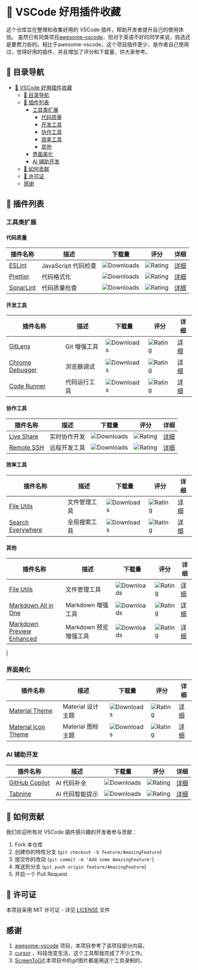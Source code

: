 # 🎯 VSCode 好用插件收藏

这个仓库旨在整理和收集好用的 VSCode 插件，帮助开发者提升自己的使用体验。
虽然已有同类项目[awesome-vscode](https://github.com/viatsko/awesome-vscode)，但对于英语不好的同学来说，挑选还是要费力些的。相比于awesome-vscode，这个项目插件更少，是作者自己使用过，觉得好用的插件，并且增加了评分和下载量，供大家参考。

## 🎈 目录导航

- [🎯 VSCode 好用插件收藏](#-vscode-好用插件收藏)
  - [🎈 目录导航](#-目录导航)
  - [🎈 插件列表](#-插件列表)
    - [工具类扩展](#工具类扩展)
      - [代码质量](#代码质量)
      - [开发工具](#开发工具)
      - [协作工具](#协作工具)
      - [效率工具](#效率工具)
      - [其他](#其他)
    - [界面美化](#界面美化)
    - [AI 辅助开发](#ai-辅助开发)
  - [🤲 如何贡献](#-如何贡献)
  - [📝 许可证](#-许可证)
  - [感谢](#感谢)

## 🎈 插件列表

### 工具类扩展

#### 代码质量

| 插件名称                                                                                   | 描述                | 下载量                                                                                      | 评分                                                                                     | 详细                                           |
| ------------------------------------------------------------------------------------------ | ------------------- | ------------------------------------------------------------------------------------------- | ---------------------------------------------------------------------------------------- | ---------------------------------------------- |
| [ESLint](https://marketplace.visualstudio.com/items?itemName=dbaeumer.vscode-eslint)          | JavaScript 代码检查 | ![Downloads](https://img.shields.io/visual-studio-marketplace/d/dbaeumer.vscode-eslint)       | ![Rating](https://img.shields.io/visual-studio-marketplace/r/dbaeumer.vscode-eslint)       | [详细](./plugins/tools/code-quality/eslint.md)    |
| [Prettier](https://marketplace.visualstudio.com/items?itemName=esbenp.prettier-vscode)        | 代码格式化          | ![Downloads](https://img.shields.io/visual-studio-marketplace/d/esbenp.prettier-vscode)       | ![Rating](https://img.shields.io/visual-studio-marketplace/r/esbenp.prettier-vscode)       | [详细](./plugins/tools/code-quality/prettier.md)  |
| [SonarLint](https://marketplace.visualstudio.com/items?itemName=SonarSource.sonarlint-vscode) | 代码质量检查        | ![Downloads](https://img.shields.io/visual-studio-marketplace/d/SonarSource.sonarlint-vscode) | ![Rating](https://img.shields.io/visual-studio-marketplace/r/SonarSource.sonarlint-vscode) | [详细](./plugins/tools/code-quality/sonarlint.md) |

#### 开发工具

| 插件名称                                                                                         | 描述         | 下载量                                                                                      | 评分                                                                                     | 详细                                              |
| ------------------------------------------------------------------------------------------------ | ------------ | ------------------------------------------------------------------------------------------- | ---------------------------------------------------------------------------------------- | ------------------------------------------------- |
| [GitLens](https://marketplace.visualstudio.com/items?itemName=eamodio.gitlens)                      | Git 增强工具 | ![Downloads](https://img.shields.io/visual-studio-marketplace/d/eamodio.gitlens)              | ![Rating](https://img.shields.io/visual-studio-marketplace/r/eamodio.gitlens)              | [详细](./plugins/tools/dev-tools/gitlens.md)         |
| [Chrome Debugger](https://marketplace.visualstudio.com/items?itemName=msjsdiag.debugger-for-chrome) | 浏览器调试   | ![Downloads](https://img.shields.io/visual-studio-marketplace/d/msjsdiag.debugger-for-chrome) | ![Rating](https://img.shields.io/visual-studio-marketplace/r/msjsdiag.debugger-for-chrome) | [详细](./plugins/tools/dev-tools/chrome-debugger.md) |
| [Code Runner](https://marketplace.visualstudio.com/items?itemName=formulahendry.code-runner)        | 代码运行工具 | ![Downloads](https://img.shields.io/visual-studio-marketplace/d/formulahendry.code-runner)    | ![Rating](https://img.shields.io/visual-studio-marketplace/r/formulahendry.code-runner)    | [详细](./plugins/tools/dev-tools/code-runner.md)     |

#### 协作工具

| 插件名称                                                                                   | 描述         | 下载量                                                                                     | 评分                                                                                    | 详细                                             |
| ------------------------------------------------------------------------------------------ | ------------ | ------------------------------------------------------------------------------------------ | --------------------------------------------------------------------------------------- | ------------------------------------------------ |
| [Live Share](https://marketplace.visualstudio.com/items?itemName=MS-vsliveshare.vsliveshare)  | 实时协作开发 | ![Downloads](https://img.shields.io/visual-studio-marketplace/d/MS-vsliveshare.vsliveshare)  | ![Rating](https://img.shields.io/visual-studio-marketplace/r/MS-vsliveshare.vsliveshare)  | [详细](./plugins/tools/collaboration/live-share.md) |
| [Remote SSH](https://marketplace.visualstudio.com/items?itemName=ms-vscode-remote.remote-ssh) | 远程开发工具 | ![Downloads](https://img.shields.io/visual-studio-marketplace/d/ms-vscode-remote.remote-ssh) | ![Rating](https://img.shields.io/visual-studio-marketplace/r/ms-vscode-remote.remote-ssh) | [详细](./plugins/tools/collaboration/remote-ssh.md) |

#### 效率工具

| 插件名称                                                                                               | 描述         | 下载量                                                                                          | 评分                                                                                         | 详细                                                   |
| ------------------------------------------------------------------------------------------------------ | ------------ | ----------------------------------------------------------------------------------------------- | -------------------------------------------------------------------------------------------- | ------------------------------------------------------ |
| [File Utils](https://marketplace.visualstudio.com/items?itemName=sleistner.vscode-fileutils)              | 文件管理工具 | ![Downloads](https://img.shields.io/visual-studio-marketplace/d/sleistner.vscode-fileutils)       | ![Rating](https://img.shields.io/visual-studio-marketplace/r/sleistner.vscode-fileutils)       | [详细](./plugins/tools/productivity/file-utils.md)        |
| [Search Everywhere](https://marketplace.visualstudio.com/items?itemName=kbysiec.vscode-search-everywhere) | 全局搜索工具 | ![Downloads](https://img.shields.io/visual-studio-marketplace/d/kbysiec.vscode-search-everywhere) | ![Rating](https://img.shields.io/visual-studio-marketplace/r/kbysiec.vscode-search-everywhere) | [详细](./plugins/tools/productivity/search-everywhere.md) |

#### 其他

| 插件名称                                                                                                          | 描述                  | 下载量                                                                                             | 评分                                                                                            | 详细                                                           |
| ----------------------------------------------------------------------------------------------------------------- | --------------------- | -------------------------------------------------------------------------------------------------- | ----------------------------------------------------------------------------------------------- | -------------------------------------------------------------- |
| [File Utils](https://marketplace.visualstudio.com/items?itemName=sleistner.vscode-fileutils)                         | 文件管理工具          | ![Downloads](https://img.shields.io/visual-studio-marketplace/d/sleistner.vscode-fileutils)          | ![Rating](https://img.shields.io/visual-studio-marketplace/r/sleistner.vscode-fileutils)          | [详细](./plugins/tools/productivity/file-utils.md)                |
| [Markdown All in One](https://marketplace.visualstudio.com/items?itemName=yzhang.markdown-all-in-one)                | Markdown 增强工具     | ![Downloads](https://img.shields.io/visual-studio-marketplace/d/yzhang.markdown-all-in-one)          | ![Rating](https://img.shields.io/visual-studio-marketplace/r/yzhang.markdown-all-in-one)          | [详细](./plugins/tools/productivity/markdown-all-in-one.md)       |
| [Markdown Preview Enhanced](https://marketplace.visualstudio.com/items?itemName=shd101wyy.markdown-preview-enhanced) | Markdown 预览增强工具 | ![Downloads](https://img.shields.io/visual-studio-marketplace/d/shd101wyy.markdown-preview-enhanced) | ![Rating](https://img.shields.io/visual-studio-marketplace/r/shd101wyy.markdown-preview-enhanced) | [详细](./plugins/tools/productivity/markdown-preview-enhanced.md) |

|

### 界面美化

| 插件名称                                                                                          | 描述              | 下载量                                                                                        | 评分                                                                                       | 详细                                         |
| ------------------------------------------------------------------------------------------------- | ----------------- | --------------------------------------------------------------------------------------------- | ------------------------------------------------------------------------------------------ | -------------------------------------------- |
| [Material Theme](https://marketplace.visualstudio.com/items?itemName=Equinusocio.vsc-material-theme) | Material 设计主题 | ![Downloads](https://img.shields.io/visual-studio-marketplace/d/Equinusocio.vsc-material-theme) | ![Rating](https://img.shields.io/visual-studio-marketplace/r/Equinusocio.vsc-material-theme) | [详细](./plugins/themes/material-theme.md)      |
| [Material Icon Theme](https://marketplace.visualstudio.com/items?itemName=PKief.material-icon-theme) | Material 图标主题 | ![Downloads](https://img.shields.io/visual-studio-marketplace/d/PKief.material-icon-theme)      | ![Rating](https://img.shields.io/visual-studio-marketplace/r/PKief.material-icon-theme)      | [详细](./plugins/themes/material-icon-theme.md) |

### AI 辅助开发

| 插件名称                                                                           | 描述            | 下载量                                                                                | 评分                                                                               | 详细                                |
| ---------------------------------------------------------------------------------- | --------------- | ------------------------------------------------------------------------------------- | ---------------------------------------------------------------------------------- | ----------------------------------- |
| [GitHub Copilot](https://marketplace.visualstudio.com/items?itemName=GitHub.copilot)  | AI 代码补全     | ![Downloads](https://img.shields.io/visual-studio-marketplace/d/GitHub.copilot)         | ![Rating](https://img.shields.io/visual-studio-marketplace/r/GitHub.copilot)         | [详细](./plugins/ai/github-copilot.md) |
| [Tabnine](https://marketplace.visualstudio.com/items?itemName=TabNine.tabnine-vscode) | AI 代码智能提示 | ![Downloads](https://img.shields.io/visual-studio-marketplace/d/TabNine.tabnine-vscode) | ![Rating](https://img.shields.io/visual-studio-marketplace/r/TabNine.tabnine-vscode) | [详细](./plugins/ai/tabnine.md)        |

## 🤲 如何贡献

我们欢迎所有对 VSCode 插件感兴趣的开发者参与贡献：

1. Fork 本仓库
2. 创建你的特性分支 (`git checkout -b feature/AmazingFeature`)
3. 提交你的改动 (`git commit -m 'Add some AmazingFeature'`)
4. 推送到分支 (`git push origin feature/AmazingFeature`)
5. 开启一个 Pull Request

## 📝 许可证

本项目采用 MIT 许可证 - 详见 [LICENSE](LICENSE) 文件

## 感谢

1. [awesome-vscode](https://github.com/viatsko/awesome-vscode) 项目，本项目参考了该项目部分内容。
2. [cursor](https://www.cursor.com/) ，科技改变生活，这个工具帮我完成了不少工作。
3. [ScreenToGif](https://github.com/NickeManarin/ScreenToGif),本项目中的gif图片都是用这个工具录制的。
